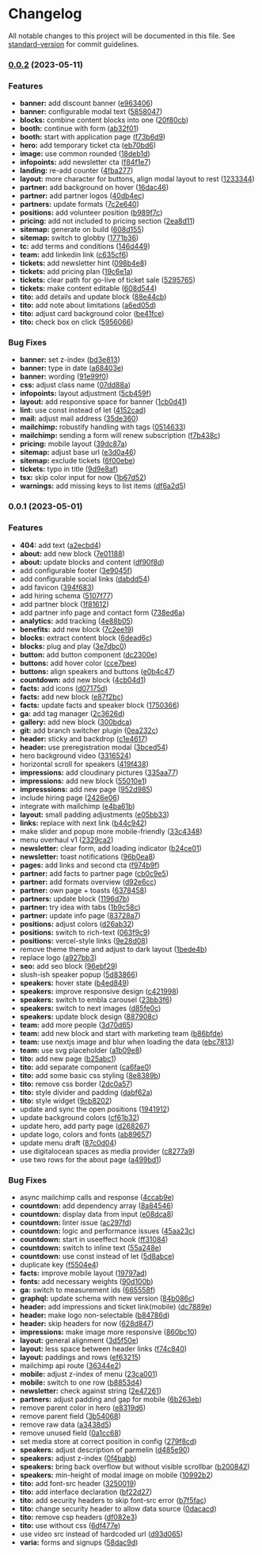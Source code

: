 # Changelog

All notable changes to this project will be documented in this file. See [standard-version](https://github.com/conventional-changelog/standard-version) for commit guidelines.

### [0.0.2](https://github.com/Startup-Nights/website/compare/v0.0.1...v0.0.2) (2023-05-11)


### Features

* **banner:** add discount banner ([e963406](https://github.com/Startup-Nights/website/commit/e963406e11550730c772b9f09cdd178ebd852b11))
* **banner:** configurable modal text ([5858047](https://github.com/Startup-Nights/website/commit/5858047ab8c25e0f8c25b1d044688ed89865c5b4))
* **blocks:** combine content blocks into one ([20f80cb](https://github.com/Startup-Nights/website/commit/20f80cb997c7598e08c700d39efb438c3d5c5d52))
* **booth:** continue with form ([ab32f01](https://github.com/Startup-Nights/website/commit/ab32f01319f7ce91b5252ffeaa516bf5a71efc67))
* **booth:** start with application page ([f73b6d9](https://github.com/Startup-Nights/website/commit/f73b6d90905cf0a2df3eade2ed5a2ebde7074744))
* **hero:** add temporary ticket cta ([eb70bd6](https://github.com/Startup-Nights/website/commit/eb70bd6d82b549d8369cfc78f8d2373207f26b92))
* **image:** use common rounded ([18deb1d](https://github.com/Startup-Nights/website/commit/18deb1d70b613e928a084359c3824acf880581f4))
* **infopoints:** add newsletter cta ([f84f1e7](https://github.com/Startup-Nights/website/commit/f84f1e7dced68254969698436365ad144c46ab07))
* **landing:** re-add counter ([4fba277](https://github.com/Startup-Nights/website/commit/4fba277c21bd0e101bec282ed1aaf3e601272b3d))
* **layout:** more character for buttons, align modal layout to rest ([1233344](https://github.com/Startup-Nights/website/commit/12333446d3675c18175447693a074948ab5d5e25))
* **partner:** add background on hover ([16dac46](https://github.com/Startup-Nights/website/commit/16dac4629bdb5d2d672e8e5693818fbf3f01b24d))
* **partner:** add partner logos ([40db4ec](https://github.com/Startup-Nights/website/commit/40db4ec140ba3632eae63e7f085bbccdddb4e50e))
* **partners:** update formats ([7c2e640](https://github.com/Startup-Nights/website/commit/7c2e640aadf211d79de456778c9ead3345a0d337))
* **positions:** add volunteer position ([b989f7c](https://github.com/Startup-Nights/website/commit/b989f7c763a5570eddf848ffea544e6da231a9b4))
* **pricing:** add not included to pricing section ([2ea8d11](https://github.com/Startup-Nights/website/commit/2ea8d11ee9f3f6a69a8890d0ad48f5e55f2c7f5f))
* **sitemap:** generate on build ([608d155](https://github.com/Startup-Nights/website/commit/608d155cfdaf1a9522365775bc0c3320a085dfb3))
* **sitemap:** switch to globby ([1771b36](https://github.com/Startup-Nights/website/commit/1771b3663945936afbae19016c6b05e034f761a0))
* **tc:** add terms and conditions ([146d449](https://github.com/Startup-Nights/website/commit/146d4493c8cb28e50bfd13f7d98c5b4540da9236))
* **team:** add linkedin link ([c635cf6](https://github.com/Startup-Nights/website/commit/c635cf632e5e219e28c2d94d755dd24c4f186ea4))
* **tickets:** add newsletter hint ([098b4e8](https://github.com/Startup-Nights/website/commit/098b4e82a8815340aad7f15f80ff0bfcbc1443b8))
* **tickets:** add pricing plan ([19c6e1a](https://github.com/Startup-Nights/website/commit/19c6e1a9744f56bb15ea84c8d36f0e1e158d066b))
* **tickets:** clear path for go-live of ticket sale ([5295765](https://github.com/Startup-Nights/website/commit/52957656fe6f28b1cf2aae6b011d63456d9b6d59))
* **tickets:** make content editable ([608d544](https://github.com/Startup-Nights/website/commit/608d54498ff293c4fcd5a958c797229090d9e8a9))
* **tito:** add details and update block ([88e44cb](https://github.com/Startup-Nights/website/commit/88e44cbc4c83a28fa63e9ee6964be4c9d0aa02d7))
* **tito:** add note about limitations ([a6ed05d](https://github.com/Startup-Nights/website/commit/a6ed05d52d5446970eba12c741be21b602532097))
* **tito:** adjust card background color ([be41fce](https://github.com/Startup-Nights/website/commit/be41fcef0234b518768d35d692f87154dc7e96bc))
* **tito:** check box on click ([5956066](https://github.com/Startup-Nights/website/commit/59560664263f813710d8011a42288d57589c7ad6))


### Bug Fixes

* **banner:** set z-index ([bd3e813](https://github.com/Startup-Nights/website/commit/bd3e81392a09162f266d7496059ce333d5e7d227))
* **banner:** type in date ([a68403e](https://github.com/Startup-Nights/website/commit/a68403ee8b3917d2564bf83af9627e78a537a289))
* **banner:** wording ([91e99f0](https://github.com/Startup-Nights/website/commit/91e99f0d50ddff67cfcf3eb85ed9c7eb155977e9))
* **css:** adjust class name ([07dd88a](https://github.com/Startup-Nights/website/commit/07dd88afa323b299a0b603e03be0f61083511133))
* **infopoints:** layout adjustment ([5cb459f](https://github.com/Startup-Nights/website/commit/5cb459f4c2229890b1d3cdf4442cb013c862fa1e))
* **layout:** add responsive space for banner ([1cb0d41](https://github.com/Startup-Nights/website/commit/1cb0d41409ad31e5786faf69e4edda99a58ea28f))
* **lint:** use const instead of let ([4152cad](https://github.com/Startup-Nights/website/commit/4152cad2786a985db63e484acff89d4256041828))
* **mail:** adjust mail address ([35de360](https://github.com/Startup-Nights/website/commit/35de3600cb9b61f50e61e9a729a4edb42ab36d5e))
* **mailchimp:** robustify handling with tags ([0514633](https://github.com/Startup-Nights/website/commit/051463323bebf1c17aae7cdb88d6dc469ae6e7fc))
* **mailchimp:** sending a form will renew subscription ([f7b438c](https://github.com/Startup-Nights/website/commit/f7b438c83decc84010340dd2b1bf524631850c3b))
* **pricing:** mobile layout ([39dc87a](https://github.com/Startup-Nights/website/commit/39dc87a4ce010b680f176bf057575c41c9a95f3a))
* **sitemap:** adjust base url ([e3d0a46](https://github.com/Startup-Nights/website/commit/e3d0a46ada79bab38a77d5dd6eaf9ce3b32b5e14))
* **sitemap:** exclude tickets ([6f00ebe](https://github.com/Startup-Nights/website/commit/6f00ebea25d810752f8d0281d432ffd2c101b89d))
* **tickets:** typo in title ([9d9e8af](https://github.com/Startup-Nights/website/commit/9d9e8af935ed66ade84a713c53a6aec7ba67e770))
* **tsx:** skip color input for now ([1b67d52](https://github.com/Startup-Nights/website/commit/1b67d52865a59fd10c0768780764a4115679a9bf))
* **warnings:** add missing keys to list items ([df6a2d5](https://github.com/Startup-Nights/website/commit/df6a2d5edf37c2a32428cb05c3436f24789fd280))

### 0.0.1 (2023-05-01)


### Features

* **404:** add text ([a2ecbd4](https://github.com/Startup-Nights/website/commit/a2ecbd4f8030774a7d176f1d638c026bdb65ff51))
* **about:** add new block ([7e01188](https://github.com/Startup-Nights/website/commit/7e01188e65d3853f8351a748f54f7a7e970290c4))
* **about:** update blocks and content ([df90f8d](https://github.com/Startup-Nights/website/commit/df90f8d733452b7bc1c24f3ccf3fc5bc64905564))
* add configurable footer ([3e9045f](https://github.com/Startup-Nights/website/commit/3e9045f7383baac30cbcc5d52a072560d36eb039))
* add configurable social links ([dabdd54](https://github.com/Startup-Nights/website/commit/dabdd543690340fb4387c941e0038f94a78039dc))
* add favicon ([394f683](https://github.com/Startup-Nights/website/commit/394f6835bce0294543e8021cddfac658f2074860))
* add hiring schema ([5107f77](https://github.com/Startup-Nights/website/commit/5107f77bf99af74664bdb683d6cd8d3e40862936))
* add partner block ([1f81612](https://github.com/Startup-Nights/website/commit/1f81612d0ec525f76fe9b2cd2f3b4bb9ded533ba))
* add partner info page and contact form ([738ed6a](https://github.com/Startup-Nights/website/commit/738ed6a89feaa69b2df86d4177a3e23e3b552aaa))
* **analytics:** add tracking ([4e88b05](https://github.com/Startup-Nights/website/commit/4e88b050c707e97bdf5517bf9c4863a4fd86044e))
* **benefits:** add new block ([7c2ee19](https://github.com/Startup-Nights/website/commit/7c2ee198d2a72d481f3e772b3efe4fd54dd48665))
* **blocks:** extract content block ([6dead6c](https://github.com/Startup-Nights/website/commit/6dead6cfd60b46c916d2de1f5d43ae55d793c69b))
* **blocks:** plug and play ([3e7dbc0](https://github.com/Startup-Nights/website/commit/3e7dbc0825e9a84deb37f4b1931e072389708560))
* **button:** add button component ([dc2300e](https://github.com/Startup-Nights/website/commit/dc2300e1d71150bc13cef69748d703477582672c))
* **buttons:** add hover color ([cce7bee](https://github.com/Startup-Nights/website/commit/cce7beea27d586183c4027cf49f3d45802817411))
* **buttons:** align speakers and buttons ([e0b4c47](https://github.com/Startup-Nights/website/commit/e0b4c470181bda8b7a72cfa38b52c01d9fcb01a7))
* **countdown:** add new block ([4cb04d1](https://github.com/Startup-Nights/website/commit/4cb04d1e70acac63407bb51e7539d123b05cea60))
* **facts:** add icons ([d07175d](https://github.com/Startup-Nights/website/commit/d07175d22edba16f55fc82f12bbc5abf22e77a5a))
* **facts:** add new block ([e87f2bc](https://github.com/Startup-Nights/website/commit/e87f2bc4d6a112cc220462d46b4577459f053fe8))
* **facts:** update facts and speaker block ([1750366](https://github.com/Startup-Nights/website/commit/1750366461551b851a9cea97bd2d976e65715ffa))
* **ga:** add tag manager ([2c3626d](https://github.com/Startup-Nights/website/commit/2c3626d67df518a60ae8fd16ba60852f90db633d))
* **gallery:** add new block ([300bdca](https://github.com/Startup-Nights/website/commit/300bdca3ace982c93d7716bb323112a6a79a0256))
* **git:** add branch switcher plugin ([0ea232c](https://github.com/Startup-Nights/website/commit/0ea232c75173a4a1397b5a5f5fac5855d2d8ede7))
* **header:** sticky and backdrop ([c1e4617](https://github.com/Startup-Nights/website/commit/c1e461770f90e4b4c3a437b2f43fbd864214741d))
* **header:** use preregistration modal ([3bced54](https://github.com/Startup-Nights/website/commit/3bced54e950b090e4cd29199a9b28352af73ab30))
* hero background video ([3316524](https://github.com/Startup-Nights/website/commit/33165249b3a4083ee64ddfe804c568788bacd66e))
* horizontal scroll for speakers ([419f438](https://github.com/Startup-Nights/website/commit/419f438ff49984b189a738608a65f8ed947a5c46))
* **impressions:** add cloudinary pictures ([335aa77](https://github.com/Startup-Nights/website/commit/335aa77ad9453d667f32728c323b9b8f4bcd8db9))
* **impressions:** add new block ([55010e1](https://github.com/Startup-Nights/website/commit/55010e1914252578d38ff89f307b090bce9f2874))
* **impresssions:** add new page ([952d985](https://github.com/Startup-Nights/website/commit/952d98586771714df0fba48a976fca1a55f9c65f))
* include hiring page ([2426e06](https://github.com/Startup-Nights/website/commit/2426e06bec9c8b50a91e1ee37c3d554461616c76))
* integrate with mailchimp ([e4ba61b](https://github.com/Startup-Nights/website/commit/e4ba61b88082a94a5c649559bcb0d8ad2af5fff8))
* **layout:** small padding adjustments ([e05bb33](https://github.com/Startup-Nights/website/commit/e05bb33c6c867bd7b5acd42ddb25bd3d468aaea7))
* **links:** replace with next link ([b44c942](https://github.com/Startup-Nights/website/commit/b44c9427ff33080bca633ab62fb1bf8a9ac25c5d))
* make slider and popup more mobile-friendly ([33c4348](https://github.com/Startup-Nights/website/commit/33c4348d76238e719043cd06d3228b75fa2de2b1))
* menu overhaul v1 ([2329ca2](https://github.com/Startup-Nights/website/commit/2329ca2c184c5b28c104b9c16f2c58a7df3f909e))
* **newsletter:** clear form, add loading indicator ([b24ce01](https://github.com/Startup-Nights/website/commit/b24ce01a0b0cf549dacac835ba03cafaf862a998))
* **newsletter:** toast notifications ([96b0ea8](https://github.com/Startup-Nights/website/commit/96b0ea807a7f26fff912e9df0b3bdda6ddda6739))
* **pages:** add links and second cta ([f974b9f](https://github.com/Startup-Nights/website/commit/f974b9fa1955208aa64a1c7302b106c2c9d42f35))
* **partner:** add facts to partner page ([cb0c9e5](https://github.com/Startup-Nights/website/commit/cb0c9e5e9b93efd3ad6fc3eec5af4ce3461fb32f))
* **partner:** add formats overview ([d92e6cc](https://github.com/Startup-Nights/website/commit/d92e6cce877225c5de8e6e3729d8bea4d86efa41))
* **partner:** own page + toasts ([6378458](https://github.com/Startup-Nights/website/commit/63784584b1b9715ac1875bdf198e56417f856b84))
* **partners:** update block ([1196d7b](https://github.com/Startup-Nights/website/commit/1196d7b57eebc11f98c867b3da00232ac68553fc))
* **partner:** try idea with tabs ([1b9c58c](https://github.com/Startup-Nights/website/commit/1b9c58c766c555277be3ae4bcd63beb132389714))
* **partner:** update info page ([83728a7](https://github.com/Startup-Nights/website/commit/83728a771cfc8f55be755f577397614d0b49df7c))
* **positions:** adjust colors ([d26ab32](https://github.com/Startup-Nights/website/commit/d26ab32c5583556692b7477bc2eab37a23d447a0))
* **positions:** switch to rich-text ([063f9c9](https://github.com/Startup-Nights/website/commit/063f9c974e3f3fe8eb5ce9846ed5358a7feb7f1f))
* **positions:** vercel-style links ([9e28d08](https://github.com/Startup-Nights/website/commit/9e28d08e0db76faa81813e4f66a53dbdd8320f85))
* remove theme theme and adjust to dark layout ([1bede4b](https://github.com/Startup-Nights/website/commit/1bede4b86987ac29cc720f4c4ac6f5af3b8b7ee4))
* replace logo ([a927bb3](https://github.com/Startup-Nights/website/commit/a927bb3fb839474baac753c00f1f1f9c8a1c36dc))
* **seo:** add seo block ([96ebf29](https://github.com/Startup-Nights/website/commit/96ebf29cbefa746fca3c1ae05a36d3f7038a022f))
* slush-ish speaker popup ([5d83866](https://github.com/Startup-Nights/website/commit/5d838666dd526a85366df19d0b70067d1c872ca0))
* **speakers:** hover state ([b4ed849](https://github.com/Startup-Nights/website/commit/b4ed849d2099628eb3155a26743f818d2d002a3c))
* **speakers:** improve responsive design ([c421998](https://github.com/Startup-Nights/website/commit/c42199836646d2fa2d59d7d6aebd7200b3cf8966))
* **speakers:** switch to embla carousel ([23bb3f6](https://github.com/Startup-Nights/website/commit/23bb3f64c8d0b71d22b19d30a884242f408783b0))
* **speakers:** switch to next images ([d85fe0c](https://github.com/Startup-Nights/website/commit/d85fe0cc4bf1b327aaa4d8e94217c4fef0bc8047))
* **speakers:** update block design ([887908c](https://github.com/Startup-Nights/website/commit/887908ce37950ca1b848c804c32d496cfe9e3f46))
* **team:** add more people ([3d70d65](https://github.com/Startup-Nights/website/commit/3d70d658c52ac649eca1c00ca4dd884ed22136d8))
* **team:** add new block and start with marketing team ([b86bfde](https://github.com/Startup-Nights/website/commit/b86bfdefec0b71221c004e7c3d7fbf344939d625))
* **team:** use nextjs image and blur when loading the data ([ebc7813](https://github.com/Startup-Nights/website/commit/ebc78136ca0d9041b3374d7d326f4f50f93f9a92))
* **team:** use svg placeholder ([a1b09e8](https://github.com/Startup-Nights/website/commit/a1b09e87ea79f49485adfcb4a0c2981ef0f6892d))
* **tito:** add new page ([b25abc1](https://github.com/Startup-Nights/website/commit/b25abc1e047ab5f2ec3aa459bb52937a7832264d))
* **tito:** add separate component ([ca6fae0](https://github.com/Startup-Nights/website/commit/ca6fae0eaefe57f2bdd2478dfa15f8c31d1b515e))
* **tito:** add some basic css styling ([8e8389b](https://github.com/Startup-Nights/website/commit/8e8389bef64de4aafd5792d3b2b980ce45ff2099))
* **tito:** remove css border ([2dc0a57](https://github.com/Startup-Nights/website/commit/2dc0a573ea203c75c39940941b6d8b88a9bd5970))
* **tito:** style divider and padding ([dabf62a](https://github.com/Startup-Nights/website/commit/dabf62a13286ce1dba3b86f775b01317b52127ed))
* **tito:** style widget ([9cb8202](https://github.com/Startup-Nights/website/commit/9cb8202dbe8669d719668a3fef1b807d4e6b4295))
* update and sync the open positions ([1941912](https://github.com/Startup-Nights/website/commit/1941912370bb98d3503462034f73dd545ad54b5b))
* update background colors ([cf61b32](https://github.com/Startup-Nights/website/commit/cf61b329a2bb7626872d444eb9349ae82c70018d))
* update hero, add party page ([d268267](https://github.com/Startup-Nights/website/commit/d2682676889d19ddef47379179d587d941eafb06))
* update logo, colors and fonts ([ab89657](https://github.com/Startup-Nights/website/commit/ab89657cad85b27de676893821adbb13c0292f1e))
* update menu draft ([87c0d04](https://github.com/Startup-Nights/website/commit/87c0d04f15fec4af420cbeac163841c0b2baa526))
* use digitalocean spaces as media provider ([c8277a9](https://github.com/Startup-Nights/website/commit/c8277a9dd04744ee8c3f7cb4f08a5393ee91ed53))
* use two rows for the about page ([a499bd1](https://github.com/Startup-Nights/website/commit/a499bd1ebfa767937a36535885670aeb1a0e9677))


### Bug Fixes

* async mailchimp calls and response ([4ccab9e](https://github.com/Startup-Nights/website/commit/4ccab9e9e83ca805ec78d0b7d433d3fe8bae1557))
* **countdown:** add dependency array ([8a84546](https://github.com/Startup-Nights/website/commit/8a845469139336913f0036de14446b4caedb5f90))
* **countdown:** display data from input ([e08dca8](https://github.com/Startup-Nights/website/commit/e08dca88729d2d3e04f6b359f4b0ac5618232233))
* **countdown:** linter issue ([ac297fd](https://github.com/Startup-Nights/website/commit/ac297fdcc9da8944880f8dc6e30f836eff8634ad))
* **countdown:** logic and performance issues ([45aa23c](https://github.com/Startup-Nights/website/commit/45aa23c9479bcd28601273ed5e9b698d9e569cc6))
* **countdown:** start in useeffect hook ([ff31084](https://github.com/Startup-Nights/website/commit/ff3108432a39d467b1507f47e4134d8dcaf22833))
* **countdown:** switch to inline text ([55a248e](https://github.com/Startup-Nights/website/commit/55a248e62fcedf96631fa742efd1a4ad833ad1f4))
* **countdown:** use const instead of let ([5d8abce](https://github.com/Startup-Nights/website/commit/5d8abce1613e7c2a7ed862a9eb5dd152728e0ee2))
* duplicate key ([f5504e4](https://github.com/Startup-Nights/website/commit/f5504e4e665b6f44a754a5ab79e8f6622f107724))
* **facts:** improve mobile layout ([19797ad](https://github.com/Startup-Nights/website/commit/19797ad4938c2612a7e3def1e927f7c0047874ea))
* **fonts:** add necessary weights ([90d100b](https://github.com/Startup-Nights/website/commit/90d100b2171e48e0800961a74d48a3ef6ff10d3b))
* **ga:** switch to measurement ids ([665558f](https://github.com/Startup-Nights/website/commit/665558f70345420a879feb0162a131066a14f38d))
* **graphql:** update schema with new version ([84b086c](https://github.com/Startup-Nights/website/commit/84b086cf5671fcaf9dcb448c48bd125d800be552))
* **header:** add impressions and ticket link(mobile) ([dc7889e](https://github.com/Startup-Nights/website/commit/dc7889e2211f1869f18c56a28e40d925f1c09873))
* **header:** make logo non-selectable ([b84786d](https://github.com/Startup-Nights/website/commit/b84786d15f92c7308eec0311f88bc3d669cf5a25))
* **header:** skip headers for now ([628d847](https://github.com/Startup-Nights/website/commit/628d847ecaee9150806433b6ea9d0f5782f15de4))
* **impressions:** make image more responsive ([860bc10](https://github.com/Startup-Nights/website/commit/860bc1080164c53d799f73e9648b43f9a6ee3562))
* **layout:** general alignment ([3d5f50e](https://github.com/Startup-Nights/website/commit/3d5f50ee6371d22bd914b3fcb6fe86dfa6945d9c))
* **layout:** less space between header links ([f74c840](https://github.com/Startup-Nights/website/commit/f74c840c5dac1d1a7283fcc013c12e1efdf5eb81))
* **layout:** paddings and rows ([ef63215](https://github.com/Startup-Nights/website/commit/ef632150be644e7ad62d0766f6191ae37ec091a7))
* mailchimp api route ([36344e2](https://github.com/Startup-Nights/website/commit/36344e20685e4bc7dfa5410317caf61519615392))
* **mobile:** adjust z-index of menu ([23ca001](https://github.com/Startup-Nights/website/commit/23ca001f2ff0cb93f15ef18b6c77a11f37390502))
* **mobile:** switch to one row ([b8853d4](https://github.com/Startup-Nights/website/commit/b8853d4141acf3c4c2e1754dc1ec209fb81a404d))
* **newsletter:** check against string ([2e47261](https://github.com/Startup-Nights/website/commit/2e47261aab339d8b3d00e6214f543c061f13847c))
* **partners:** adjust padding and gap for mobile ([6b263eb](https://github.com/Startup-Nights/website/commit/6b263eb09c61b4fe1c076cdb1c8106ca0ed53905))
* remove parent color in hero ([e8319d6](https://github.com/Startup-Nights/website/commit/e8319d648aba3c4ad5cf5ca019bb0daf16110ef3))
* remove parent field ([3b54068](https://github.com/Startup-Nights/website/commit/3b540686a5681bda7751d5b1023fd65dbd3820c7))
* remove raw data ([a3438d5](https://github.com/Startup-Nights/website/commit/a3438d5747b83fbb8a6c1b16d7828c864e9f8a05))
* remove unused field ([0a1cc68](https://github.com/Startup-Nights/website/commit/0a1cc683890459ffa7a1f4935bad836095be88cf))
* set media store at correct position in config ([279f8cd](https://github.com/Startup-Nights/website/commit/279f8cd9d0b832274d2e3daa79040132d15dd511))
* **speakers:** adjust description of parmelin ([d485e90](https://github.com/Startup-Nights/website/commit/d485e90e510f209bdedde978853da3855504cb82))
* **speakers:** adjust z-index ([0f4babb](https://github.com/Startup-Nights/website/commit/0f4babbb24f9b607baabdc69cb0662cd91be1c45))
* **speakers:** bring back overflow but without visible scrollbar ([b200842](https://github.com/Startup-Nights/website/commit/b20084224be56283cb5fa382109be23f7bf1f6ed))
* **speakers:** min-height of modal image on mobile ([10992b2](https://github.com/Startup-Nights/website/commit/10992b2fe4b5c77001162551689cb3de1110c64d))
* **tito:** add font-src header ([3250019](https://github.com/Startup-Nights/website/commit/32500193d7da744db7adea96e828b81bc53a0e88))
* **tito:** add interface declaration ([bf22d27](https://github.com/Startup-Nights/website/commit/bf22d2710bbd841a0aee3341ef1b14fc046d6d58))
* **tito:** add security headers to skip font-src error ([b7f5fac](https://github.com/Startup-Nights/website/commit/b7f5fac96851222ce21b72e6b7b9e2d4fa95c78d))
* **tito:** change security header to allow data source ([0dacacd](https://github.com/Startup-Nights/website/commit/0dacacd297aad4f505bcb15769d09c32f09ae7c7))
* **tito:** remove csp headers ([df082e3](https://github.com/Startup-Nights/website/commit/df082e394d7ca20ba0a55e967173320f8646755d))
* **tito:** use without css ([6df477e](https://github.com/Startup-Nights/website/commit/6df477e48d4a5c82d609f47e21ca9a6257328c69))
* use video src instead of hardcoded url ([d93d065](https://github.com/Startup-Nights/website/commit/d93d0652be0764431955da9203877d8c7e1fdf29))
* **varia:** forms and signups ([58dac9d](https://github.com/Startup-Nights/website/commit/58dac9da9bb911f1b03998030a2feaf15b600b68))
